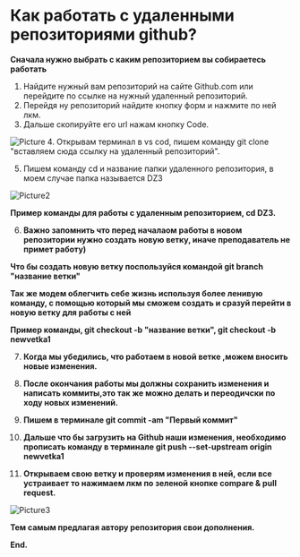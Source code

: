 # Как работать с удаленными репозиториями  github?

**Сначала нужно выбрать с каким репозиторием вы собираетесь работать**

1. Найдите нужный вам репозиторий на сайте Github.com или перейдите по ссылке на нужный удаленный репозиторий.
2. Перейдя ну репозиторий найдите кнопку форм и нажмите по ней лкм.
3. Дальше скопируйте его url нажам кнопку Code.

![Picture](Picture.jpg)
4. Открывам терминал в vs cod, пишем команду git clone "вставляем сюда ссылку на удаленный репозиторий".

5. Пишем команду cd и название папки удаленного репозитория, в моем случае папка называется DZ3

![Picture2](Pitcure2.jpg)

**Пример команды для работы с удаленным репозиторием, cd DZ3.**

6. **Важно запомнить что перед началаом работы в новом репозитории нужно создать новую ветку, иначе преподаватель не примет работу)**

**Что бы создать новую ветку поспользуйся командой git branch "название ветки"**

**Так же модем облегчить себе жизнь используя более ленивую команду, с помощью который мы сможем создать и сразуй перейти в новую ветку для работы с ней**

**Пример команды, git checkout -b "название ветки", git checkout -b newvetka1**

7. **Когда мы убедились, что работаем в новой ветке ,можем вносить новые изменения.**

8. **После окончания работы мы должны сохранить изменения и написать коммиты,это так же можно делать и переодичски по ходу новых изменений.**

9. **Пишем в терминале git commit -am "Первый коммит"**

10. **Дальше что бы загрузить на Github наши изменения, необходимо прописать команду в терминале git push --set-upstream origin newvetka1**

11. **Открываем свою ветку и проверям изменения в ней, если все устраивает то нажимаем лкм по зеленой кнопке compare & pull request.**

![Picture3](Picture3.jpg)

**Тем самым предлагая автору репозитория свои дополнения.**

**End.**